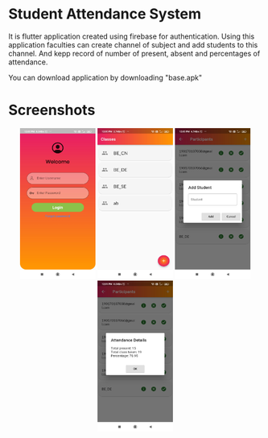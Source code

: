 # Student Attendance System

It is flutter application created using firebase for authentication. Using this application faculties can create channel of subject and add students to this channel. And kepp record of number of present, absent and percentages of attendance.

You can download application by downloading "base.apk"

# Screenshots
<p align="center">
  <img src="./assets/images/Screenshot_2022-07-15-12-00-12-512_com.example.flutter_application_2.jpg" width=150 height=300>
  <img src="./assets/images/Screenshot_2022-07-15-12-00-32-270_com.example.flutter_application_2.jpg" width=150 height=300>
  <img src="./assets/images/Screenshot_2022-07-15-12-00-52-070_com.example.flutter_application_2.jpg" width=150 height=300>
  <img src="./assets/images/Screenshot_2022-07-15-12-01-09-601_com.example.flutter_application_2.jpg" width=150 height=300>
</p>

